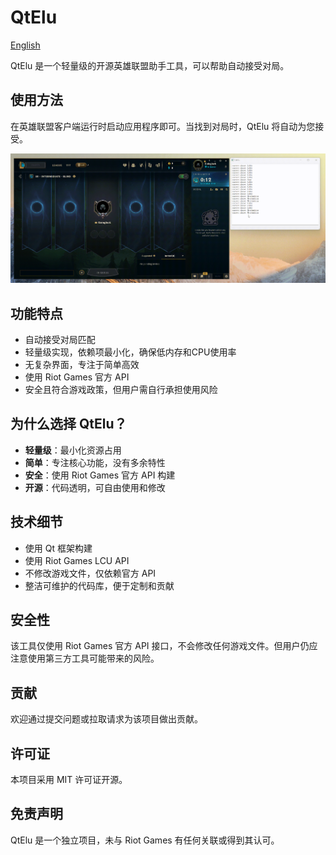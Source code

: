 # QtElu

[English](README.md)

QtElu 是一个轻量级的开源英雄联盟助手工具，可以帮助自动接受对局。

## 使用方法

在英雄联盟客户端运行时启动应用程序即可。当找到对局时，QtElu 将自动为您接受。

![自动接受对局](docs/images/auto-accept-ready-game.gif)

## 功能特点

- 自动接受对局匹配
- 轻量级实现，依赖项最小化，确保低内存和CPU使用率
- 无复杂界面，专注于简单高效
- 使用 Riot Games 官方 API
- 安全且符合游戏政策，但用户需自行承担使用风险

## 为什么选择 QtElu？

- **轻量级**：最小化资源占用
- **简单**：专注核心功能，没有多余特性
- **安全**：使用 Riot Games 官方 API 构建
- **开源**：代码透明，可自由使用和修改

## 技术细节

- 使用 Qt 框架构建
- 使用 Riot Games LCU API
- 不修改游戏文件，仅依赖官方 API
- 整洁可维护的代码库，便于定制和贡献

## 安全性

该工具仅使用 Riot Games 官方 API 接口，不会修改任何游戏文件。但用户仍应注意使用第三方工具可能带来的风险。

## 贡献

欢迎通过提交问题或拉取请求为该项目做出贡献。

## 许可证

本项目采用 MIT 许可证开源。

## 免责声明

QtElu 是一个独立项目，未与 Riot Games 有任何关联或得到其认可。
